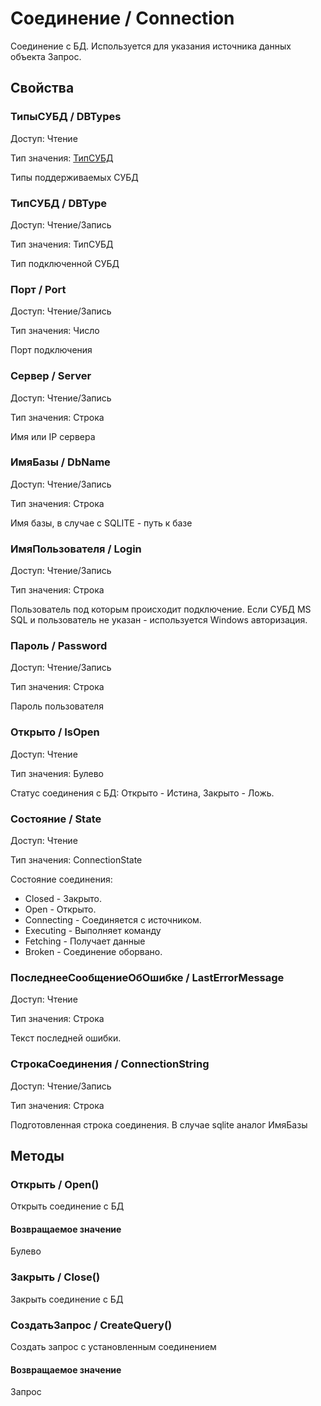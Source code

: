 # Соединение / Connection
    
Соединение с БД. Используется для указания источника данных объекта Запрос.
  
## Свойства
    
### ТипыСУБД / DBTypes
Доступ: Чтение

Тип значения: [ТипСУБД](#ТипСУБД.md)
    
Типы поддерживаемых СУБД
  
### ТипСУБД / DBType
Доступ: Чтение/Запись

Тип значения: ТипСУБД
    
Тип подключенной СУБД
  
### Порт / Port
Доступ: Чтение/Запись

Тип значения: Число
    
Порт подключения
  
### Сервер / Server
Доступ: Чтение/Запись

Тип значения: Строка
    
Имя или IP сервера
  
### ИмяБазы / DbName
Доступ: Чтение/Запись

Тип значения: Строка
    
Имя базы, в случае с SQLITE - путь к базе
  
### ИмяПользователя / Login
Доступ: Чтение/Запись

Тип значения: Строка
    
Пользователь под которым происходит подключение.
Если СУБД MS SQL и пользователь не указан - используется Windows авторизация.
  
### Пароль / Password
Доступ: Чтение/Запись

Тип значения: Строка
    
Пароль пользователя
  
### Открыто / IsOpen
Доступ: Чтение

Тип значения: Булево
    
Статус соединения с БД: Открыто - Истина, Закрыто - Ложь.

### Состояние / State
Доступ: Чтение

Тип значения: ConnectionState
    
Состояние соединения:
        
- Closed - Закрыто.
- Open - Открыто.
- Connecting - Соединяется с источником.
- Executing - Выполняет команду
- Fetching - Получает данные
- Broken - Соединение оборвано.

### ПоследнееСообщениеОбОшибке / LastErrorMessage
Доступ: Чтение

Тип значения: Строка

Текст последней ошибки.
  
### СтрокаСоединения / ConnectionString
Доступ: Чтение/Запись

Тип значения: Строка
    
Подготовленная строка соединения. В случае sqlite аналог ИмяБазы
  
## Методы
    
### Открыть / Open()
    
Открыть соединение с БД
  
#### Возвращаемое значение

Булево
  
### Закрыть / Close()
    
Закрыть соединение с БД

### СоздатьЗапрос / CreateQuery()
    
Создать запрос с установленным соединением

#### Возвращаемое значение

Запрос
